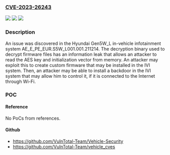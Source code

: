 ### [CVE-2023-26243](https://cve.mitre.org/cgi-bin/cvename.cgi?name=CVE-2023-26243)
![](https://img.shields.io/static/v1?label=Product&message=n%2Fa&color=blue)
![](https://img.shields.io/static/v1?label=Version&message=n%2Fa&color=blue)
![](https://img.shields.io/static/v1?label=Vulnerability&message=n%2Fa&color=brighgreen)

### Description

An issue was discovered in the Hyundai Gen5W_L in-vehicle infotainment system AE_E_PE_EUR.S5W_L001.001.211214. The decryption binary used to decrypt firmware files has an information leak that allows an attacker to read the AES key and initialization vector from memory. An attacker may exploit this to create custom firmware that may be installed in the IVI system. Then, an attacker may be able to install a backdoor in the IVI system that may allow him to control it, if it is connected to the Internet through Wi-Fi.

### POC

#### Reference
No PoCs from references.

#### Github
- https://github.com/VulnTotal-Team/Vehicle-Security
- https://github.com/VulnTotal-Team/vehicle_cves

